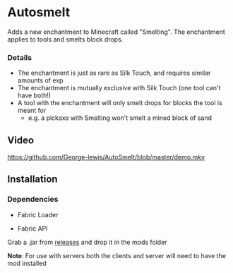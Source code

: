 # Autosmelt

Adds a new enchantment to Minecraft called "Smelting". The enchantment applies to tools and smelts block drops.

### Details

- The enchantment is just as rare as Silk Touch, and requires similar amounts of exp
- The enchantment is mutually exclusive with Silk Touch (one tool can't have both!)
- A tool with the enchantment will only smelt drops for blocks the tool is meant for
  - e.g. a pickaxe with Smelting won't smelt a mined block of sand

## Video

https://github.com/George-lewis/AutoSmelt/blob/master/demo.mkv

## Installation

### Dependencies

- Fabric Loader

- Fabric API

Grab a .jar from [releases](https://github.com/George-lewis/AutoSmelt/releases) and drop it in the mods folder

**Note**: For use with servers both the clients and server will need to have the mod installed

